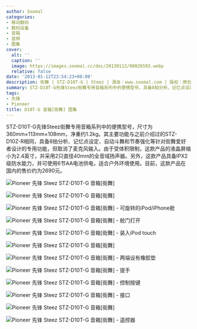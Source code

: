 ```yaml
---
author: Soomal
categories:
- 移动数码
- 数码设备
- 音箱
- 音频
- 图集
cover:
  alt: ''
  caption: ''
  image: https://images.soomal.cc/doc/20130112/00026583.webp
  relative: false
date: '2013-01-12T23:54:23+08:00'
description: 街舞 | STZ-D10T-G | Steez | 源自：www.soomal.com | 版权：原创 |  平均/总评分：00.00/0
summary: STZ-D10T-G先锋Steez街舞专用音箱系列中的便携型号，具备8拍分析、记忆点设定、自动斗舞和节奏强化等针对街舞爱好者设计的专用功能，但取消了麦克风输入。由于受体积限制，这款产品的液晶屏缩小为2.4英寸，并采用2只直径40mm的全音域扬声器。另外，这款产品具备IPX2级防水能力，并可使用6节AA电池供电，适合户外环境使用。
tags:
- 先锋
- Pioneer
title: D10T-G 音箱[街舞] 图集
---
```


STZ-D10T-G先锋Steez街舞专用音箱系列中的便携型号，尺寸为360mm×113mm×108mm，净重约1.2kg。其主要功能与之前介绍过的STZ-D10Z-R相同，具备8拍分析、记忆点设定、自动斗舞和节奏强化等针对街舞爱好者设计的专用功能，但取消了麦克风输入。由于受体积限制，这款产品的液晶屏缩小为2.4英寸，并采用2只直径40mm的全音域扬声器。另外，这款产品具备IPX2级防水能力，并可使用6节AA电池供电，适合户外环境使用。目前，这款产品在国内的售价约为2690元。



![Pioneer 先锋 Steez STZ-D10T-G 音箱[街舞]](https://images.soomal.cc/doc/20130112/00026584.webp)



![Pioneer 先锋 Steez STZ-D10T-G 音箱[街舞]](https://images.soomal.cc/doc/20130112/00026585.webp)



![Pioneer 先锋 Steez STZ-D10T-G 音箱[街舞] - 可旋转的iPod/iPhone舱](https://images.soomal.cc/doc/20130112/00026586.webp)



![Pioneer 先锋 Steez STZ-D10T-G 音箱[街舞] - 舱门打开](https://images.soomal.cc/doc/20130112/00026587.webp)



![Pioneer 先锋 Steez STZ-D10T-G 音箱[街舞] - 装入iPod touch](https://images.soomal.cc/doc/20130112/00026588.webp)



![Pioneer 先锋 Steez STZ-D10T-G 音箱[街舞]](https://images.soomal.cc/doc/20130112/00026583.webp)



![Pioneer 先锋 Steez STZ-D10T-G 音箱[街舞] - 两端设有橡胶垫](https://images.soomal.cc/doc/20130112/00026589.webp)



![Pioneer 先锋 Steez STZ-D10T-G 音箱[街舞] - 提手](https://images.soomal.cc/doc/20130112/00026590.webp)



![Pioneer 先锋 Steez STZ-D10T-G 音箱[街舞] - 控制按键](https://images.soomal.cc/doc/20130112/00026591.webp)



![Pioneer 先锋 Steez STZ-D10T-G 音箱[街舞] - 接口](https://images.soomal.cc/doc/20130112/00026592.webp)



![Pioneer 先锋 Steez STZ-D10T-G 音箱[街舞]](https://images.soomal.cc/doc/20130112/00026593.webp)



![Pioneer 先锋 Steez STZ-D10T-G 音箱[街舞] - 遥控器](https://images.soomal.cc/doc/20130112/00026594.webp)